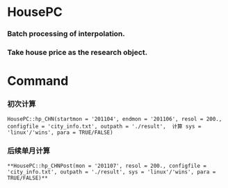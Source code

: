 # HousePC
### Batch processing of interpolation.  
### Take house price as the research object.  
# Command
### 初次计算
```
HousePC::hp_CHN(startmon = '201104', endmon = '201106', resol = 200., configfile = 'city_info.txt', outpath = './result',  计算 sys = 'linux'/'wins', para = TRUE/FALSE)
```
### 后续单月计算
```
**HousePC::hp_CHNPost(mon = '201107', resol = 200., configfile = 'city_info.txt', outpath = './result', sys = 'linux'/'wins', para = TRUE/FALSE)**
```
